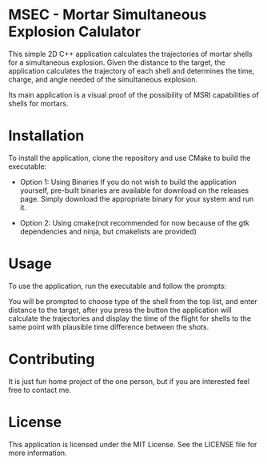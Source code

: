 # MSEC - Mortar Simultaneous Explosion Calulator
This simple 2D C++ application calculates the trajectories of mortar shells for a simultaneous explosion. Given the distance to the target, the application calculates the trajectory of each shell and determines the time, charge, and angle needed of the simultaneous explosion.

Its main application is a visual proof of the possibility of MSRI capabilities of shells for mortars.
# Installation
To install the application, clone the repository and use CMake to build the executable:

- Option 1: Using Binaries
If you do not wish to build the application yourself, pre-built binaries are available for download on the releases page. Simply download the appropriate binary for your system and run it.

- Option 2: Using cmake(not recommended for now because of the gtk dependencies and ninja, but cmakelists are provided)

# Usage
To use the application, run the executable and follow the prompts:


You will be prompted to choose type of the shell from the top list, and enter distance to the target, after you press the button the application will calculate the trajectories and display the time of the flight for shells to the same point with plausible time difference between the shots.

# Contributing
It is just fun home project of the one person, but if you are interested feel free to contact me.  

# License
This application is licensed under the MIT License. See the LICENSE file for more information.
